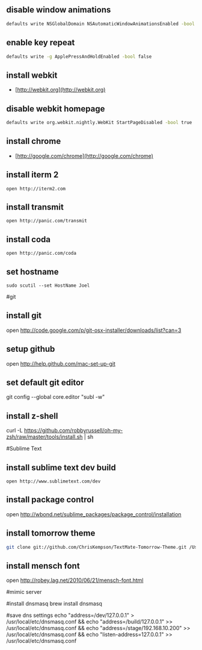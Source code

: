 disable window animations
-------------------------
```bash
defaults write NSGlobalDomain NSAutomaticWindowAnimationsEnabled -bool false
```

enable key repeat
-----------------
```bash
defaults write -g ApplePressAndHoldEnabled -bool false
```

install webkit
--------------
* [http://webkit.org](http://webkit.org)

disable webkit homepage
-----------------------
```bash
defaults write org.webkit.nightly.WebKit StartPageDisabled -bool true
```

install chrome
--------------
* [http://google.com/chrome](http://google.com/chrome)

install iterm 2
----------------
`open http://iterm2.com`

install transmit
----------------
`open http://panic.com/transmit`

install coda
------------
`open http://panic.com/coda`

set hostname
------------
`sudo scutil --set HostName Joel`

#git

install git
-----------
open http://code.google.com/p/git-osx-installer/downloads/list?can=3

setup github
------------
open http://help.github.com/mac-set-up-git

set default git editor
----------------------
git config --global core.editor "subl -w"


install z-shell
---------------
curl -L https://github.com/robbyrussell/oh-my-zsh/raw/master/tools/install.sh | sh



#Sublime Text

install sublime text dev build
------------------------------
`open http://www.sublimetext.com/dev`

install package control
-----------------------
open http://wbond.net/sublime_packages/package_control/installation

install tomorrow theme
----------------------
```bash
git clone git://github.com/ChrisKempson/TextMate-Tomorrow-Theme.git /Users/Joel/Library/Application\ Support/Sublime\ Text\ 2/Packages/Color\ Scheme\ -\ Tomorrow
```


install mensch font
-------------------
open http://robey.lag.net/2010/06/21/mensch-font.html




#mimic server

#install dnsmasq
brew install dnsmasq

#save dns settings
echo "address=/dev/127.0.0.1" > /usr/local/etc/dnsmasq.conf && 
echo "address=/build/127.0.0.1" >> /usr/local/etc/dnsmasq.conf && 
echo "address=/stage/192.168.10.200" >> /usr/local/etc/dnsmasq.conf && 
echo "listen-address=127.0.0.1" >> /usr/local/etc/dnsmasq.conf